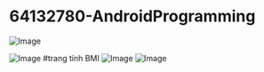 # 64132780-AndroidProgramming

![Image](https://github.com/user-attachments/assets/d364bee7-c8eb-4744-b6b2-4bc14d53cb0c)

![Image](https://github.com/user-attachments/assets/32d35931-6aaf-4e78-b7bf-c7cd614637df)
#trang tính BMI
![Image](https://github.com/user-attachments/assets/fb1f84ca-5be6-4a3d-9fe4-599aff906cd7)
![Image](https://github.com/user-attachments/assets/b4c55c44-a9b4-4bb5-b193-3d7a61866d56)
